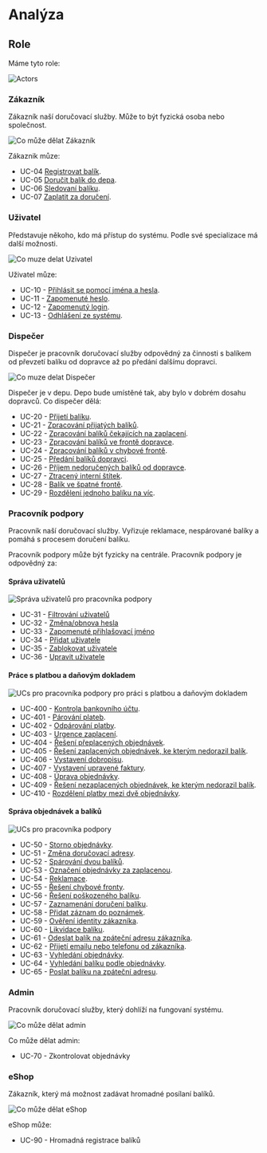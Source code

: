 # Analýza
## Role

Máme tyto role:

![Actors](./diagrams/out/actors.png "Role")

### Zákazník

Zákazník naší doručovací služby. Může to být fyzická osoba nebo společnost.

![Co může dělat Zákazník](./diagrams/out/ucs-zakaznik.png "UCS pro zákazníka")

Zákaznik můze:

* UC-04 [Registrovat balík](../uc-00/#uc-04).
* UC-05 [Doručit balík do depa](../uc-00/#uc-05).
* UC-06 [Sledovaní balíku](../uc-00/#uc-06).
* UC-07 [Zaplatit za doručení](../uc-00/#uc-07).

### Uživatel

Představuje někoho, kdo má přístup do systému. Podle své specializace má další možnosti.

![Co muze delat Uzivatel](./diagrams/out/ucs-uzivatel.png "UCS for Uzivatel")

Uživatel můze:

* UC-10 - [Přihlásit se pomocí jména a hesla](../uc-10/#uc-10).
* UC-11 - [Zapomenuté heslo](../uc-10/#uc-11).
* UC-12 - [Zapomenutý login](../uc-10/#uc-12).
* UC-13 - [Odhlášení ze systému](../uc-10/#uc-13).

### Dispečer

Dispečer je pracovník doručovací služby odpovědný za činnosti s balíkem od převzetí balíku od dopravce až po předání dalšímu dopravci.

![Co muze delat Dispečer](./diagrams/out/ucs-dispecer.png "UCS for Dispečer")

Dispečer je v depu. Depo bude umístěné tak, aby bylo v dobrém dosahu dopravců. Co dispečer dělá:

* UC-20 - [Přijetí balíku](../uc-20/#UC-20).
* UC-21 - [Zpracování přijatých balíků](../uc-20/#UC-21).
* UC-22 - [Zpracování balíků čekajících na zaplacení](../uc-20/#UC-22).
* UC-23 - [Zpracování balíků ve frontě dopravce](../uc-20/#UC-23).
* UC-24 - [Zpracování balíků v chybové frontě](../uc-20/#UC-24).
* UC-25 - [Předání balíků dopravci](../uc-20/#UC-25).
* UC-26 - [Příjem nedoručených balíků od dopravce](../uc-20/#UC-26).
* UC-27 - [Ztracený interní štítek](../uc-20/#UC-27).
* UC-28 - [Balík ve špatné frontě](../uc-20/#UC-28).
* UC-29 - [Rozdělení jednoho balíku na víc](../uc-20/#UC-29).

### Pracovník podpory

Pracovník naší doručovací služby. Vyřizuje reklamace, nespárované balíky a pomáhá s procesem doručení balíku.

Pracovník podpory může být fyzicky na centrále. Pracovník podpory je odpovědný za:

#### Správa uživatelů
![Správa uživatelů pro pracovníka podpory](./diagrams/out/ucs-support-users.png "Správa uživatelů pro pracovníka podpory")

* UC-31 - [Filtrování uživatelů](../uc-30/#UC-31)
* UC-32 - [Změna/obnova hesla](../uc-30/#UC-32)
* UC-33 - [Zapomenuté přihlašovací jméno](../uc-30/#UC-33)
* UC-34 - [Přidat uživatele](../uc-30/#UC-34)
* UC-35 - [Zablokovat uživatele](../uc-30/#UC-35)
* UC-36 - [Upravit uživatele](../uc-30/#UC-36)

#### Práce s platbou a daňovým dokladem

![UCs pro pracovníka podpory pro práci s platbou a daňovým dokladem](./diagrams/out/ucs-support-finance.png "UCs pro pracovníka podpory pro práci s platbou a daňovým dokladem")

* UC-400 - [Kontrola bankovního účtu](../uc-40/#UC-400 "Kontrola bankovního účtu").
* UC-401 - [Párování plateb](../uc-40/#UC-401 "Párování plateb").
* UC-402 - [Odpárování platby](../uc-40/#UC-402 "Odpárování platby").
* UC-403 - [Urgence zaplacení](../uc-40/#UC-403 "Urgence zaplacení").
* UC-404 - [Řešení přeplacených objednávek](../uc-40/#UC-404 "Řešení přeplacených objednávek").
* UC-405 - [Řešení zaplacených objednávek, ke kterým nedorazil balík](../uc-40/#UC-405 "Řešení zaplacených objednávek, ke kterým nedorazil balík").
* UC-406 - [Vystavení dobropisu](../uc-40/#UC-406 "Vystavení dobropisu").
* UC-407 - [Vystavení upravené faktury](../uc-40/#UC-407 "Vystavení upravené faktury").
* UC-408 - [Úprava objednávky](../uc-40/#UC-408 "Úprava objednávky").
* UC-409 - [Řešení nezaplacených objednávek, ke kterým nedorazil balík](../uc-40/#UC-409 "Řešení nezaplacených objednávek, ke kterým nedorazil balík").
* UC-410 - [Rozdělení platby mezi dvě objednávky](../uc-40/#UC-410 "Rozdělení platby mezi dvě objednávky").


#### Správa objednávek a balíků

![UCs pro pracovníka podpory](./diagrams/out/ucs-support.png "UCs pro pracovníka podpory")

* UC-50 - [Storno objednávky](../uc-50/#UC-50 "Storno objednávky").
* UC-51 - [Změna doručovací adresy](../uc-50/#UC-51 "Změna doručovací adresy").
* UC-52 - [Spárování dvou balíků](../uc-50/#UC-52 "Spárování dvou balíků").
* UC-53 - [Označení objednávky za zaplacenou](../uc-50/#UC-53 "Označení objednávky za zaplacenou").
* UC-54 - [Reklamace](../uc-50/#UC-54 "Reklamace").
* UC-55 - [Řešení chybové fronty](../uc-50/#UC-55 "Řešení chybové fronty").
* UC-56 - [Řešení poškozeného balíku](../uc-50/#UC-56 "Řešení poškozeného balíku").
* UC-57 - [Zaznamenání doručení balíku](../uc-50/#UC-57 "Zaznamenání doručení balíku").
* UC-58 - [Přidat záznam do poznámek](../uc-50/#UC-58 "Přidat záznam do kontaktní historie").
* UC-59 - [Ověření identity zákazníka](../uc-50/#UC-59 "Ověření identity zákazníka").
* UC-60 - [Likvidace balíku](../uc-50/#UC-60 "Likvidace balíku").
* UC-61 - [Odeslat balík na zpáteční adresu zákazníka](../uc-50/#UC-61 "Odeslat balík na zpáteční adresu zákazníka").
* UC-62 - [Přijetí emailu nebo telefonu od zákazníka](../uc-50/#UC-62 "Přijetí emailu nebo telefonu od zákazníka").
* UC-63 - [Vyhledání objednávky](../uc-50/#UC-63 "Vyhledání objednávky").
* UC-64 - [Vyhledání balíku podle objednávky](../uc-50/#UC-64 "Vyhledání balíku podle objednávky").
* UC-65 - [Poslat balíku na zpáteční adresu](../uc-50/#UC-65 "Poslat balíku na zpáteční adresu").

### Admin

Pracovník doručovací služby, který dohlíží na fungovaní systému.

![Co může dělat admin](./diagrams/out/ucs-admin.png "UCS for Admin")

Co může dělat admin:

* UC-70 - Zkontrolovat objednávky

### eShop

Zákazník, který má možnost zadávat hromadné posílaní balíků.

![Co může dělat eShop](./diagrams/out/ucs-eshop.png "UCS for eShop")

eShop může:

* UC-90 - Hromadná registrace balíků
